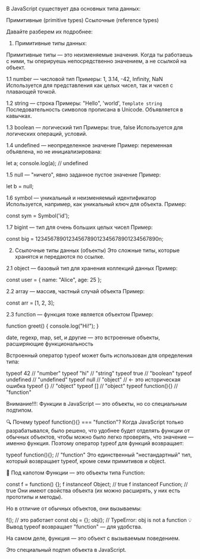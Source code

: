 В JavaScript существует два основных типа данных:

Примитивные (primitive types)
Ссылочные (reference types)

Давайте разберем их подробнее:

1. Примитивные типы данных:

Примитивные типы — это неизменяемые значения. Когда ты работаешь с ними, 
ты оперируешь непосредственно значением, а не ссылкой на объект.

1.1 number — числовой тип
Примеры: 1, 3.14, -42, Infinity, NaN
Используется для представления как целых чисел, так и чисел с плавающей точкой.

1.2 string — строка
Примеры: "Hello", 'world', `Template string`
Последовательность символов прописана в Unicode. Объявляется в кавычках.

1.3 boolean — логический тип
Примеры: true, false
Используется для логических операций, условий.

1.4 undefined — неопределенное значение
Пример: переменная объявлена, но не инициализирована:

let a;
console.log(a); // undefined

1.5 null — "ничего", явно заданное пустое значение
Пример:

let b = null;

1.6 symbol — уникальный и неизменяемый идентификатор
Используется, например, как уникальный ключ для объекта.
Пример:

const sym = Symbol('id');

1.7 bigint — тип для очень больших целых чисел
Пример:

const big = 1234567890123456789012345678901234567890n;

2. Ссылочные типы данных (объекты)
Это сложные типы, которые хранятся и передаются по ссылке.

2.1 object — базовый тип для хранения коллекций данных
Пример:

const user = {
name: "Alice",
age: 25
};

2.2 array — массив, частный случай объекта
Пример:

const arr = [1, 2, 3];

2.3 function — функция тоже является объектом
Пример:

function greet() {
console.log("Hi!");
}

date, regexp, map, set, и другие — это встроенные объекты, расширяющие функциональность

Встроенный оператор typeof
может быть использован для определения типа:

typeof 42         // "number"
typeof "hi"       // "string"
typeof true       // "boolean"
typeof undefined  // "undefined"
typeof null       // "object" // ← это историческая ошибка
typeof {}         // "object"
typeof []         // "object"
typeof function(){} // "function"

Внимание!!!:
Функции в JavaScript — это объекты, но со специальным подтипом.

🔍 Почему typeof function(){} === "function"?
Когда JavaScript только разрабатывался, было решено, что 
удобнее будет отделять функции от обычных объектов, чтобы 
можно было легко проверять, что значение — именно функция. 
Поэтому оператор typeof для функций возвращает:

typeof function(){}; // "function"
Это единственный "нестандартный" тип, который возвращает typeof, кроме 
семи примитивов и object.

🧠 Под капотом
Функции — это объекты типа Function:

const f = function() {};
f instanceof Object;   // true
f instanceof Function; // true
Они имеют свойства объекта (их можно расширять, у них есть прототипы и методы).

Но в отличие от обычных объектов, они вызываемы:

f(); // это работает
const obj = {};
obj(); // TypeError: obj is not a function
💡 Вывод
typeof возвращает "function" — для удобства.

На самом деле, функция — это объект с вызываемым поведением.

Это специальный подтип объекта в JavaScript.